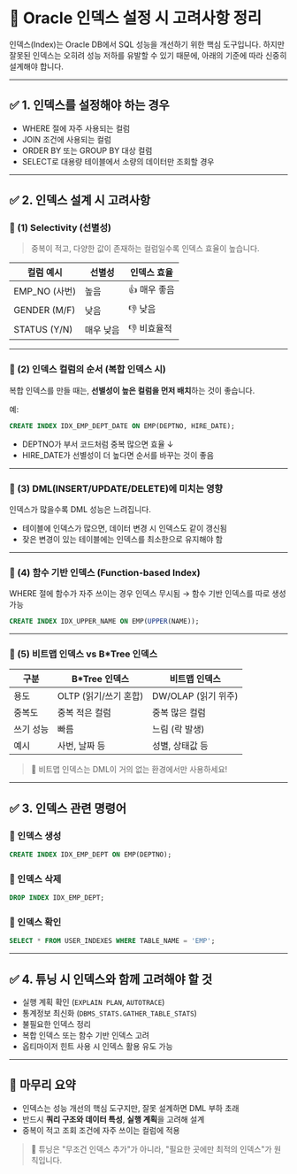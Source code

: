 
# 📘 Oracle 인덱스 설정 시 고려사항 정리

인덱스(Index)는 Oracle DB에서 SQL 성능을 개선하기 위한 핵심 도구입니다. 하지만 잘못된 인덱스는 오히려 성능 저하를 유발할 수 있기 때문에, 아래의 기준에 따라 신중히 설계해야 합니다.

---

## ✅ 1. 인덱스를 설정해야 하는 경우

- WHERE 절에 자주 사용되는 컬럼
- JOIN 조건에 사용되는 컬럼
- ORDER BY 또는 GROUP BY 대상 컬럼
- SELECT로 대용량 테이블에서 소량의 데이터만 조회할 경우

---

## ✅ 2. 인덱스 설계 시 고려사항

### 🔹 (1) Selectivity (선별성)

> 중복이 적고, 다양한 값이 존재하는 컬럼일수록 인덱스 효율이 높습니다.

| 컬럼 예시 | 선별성 | 인덱스 효율 |
|-----------|--------|-------------|
| EMP_NO (사번) | 높음 | 👍 매우 좋음 |
| GENDER (M/F) | 낮음 | 👎 낮음 |
| STATUS (Y/N) | 매우 낮음 | 👎 비효율적 |

---

### 🔹 (2) 인덱스 컬럼의 순서 (복합 인덱스 시)

복합 인덱스를 만들 때는, **선별성이 높은 컬럼을 먼저 배치**하는 것이 좋습니다.

예:
```sql
CREATE INDEX IDX_EMP_DEPT_DATE ON EMP(DEPTNO, HIRE_DATE);
```
- DEPTNO가 부서 코드처럼 중복 많으면 효율 ↓
- HIRE_DATE가 선별성이 더 높다면 순서를 바꾸는 것이 좋음

---

### 🔹 (3) DML(INSERT/UPDATE/DELETE)에 미치는 영향

인덱스가 많을수록 DML 성능은 느려집니다.

- 테이블에 인덱스가 많으면, 데이터 변경 시 인덱스도 같이 갱신됨
- 잦은 변경이 있는 테이블에는 인덱스를 최소한으로 유지해야 함

---

### 🔹 (4) 함수 기반 인덱스 (Function-based Index)

WHERE 절에 함수가 자주 쓰이는 경우 인덱스 무시됨 → 함수 기반 인덱스를 따로 생성 가능

```sql
CREATE INDEX IDX_UPPER_NAME ON EMP(UPPER(NAME));
```

---

### 🔹 (5) 비트맵 인덱스 vs B*Tree 인덱스

| 구분 | B*Tree 인덱스 | 비트맵 인덱스 |
|------|---------------|----------------|
| 용도 | OLTP (읽기/쓰기 혼합) | DW/OLAP (읽기 위주) |
| 중복도 | 중복 적은 컬럼 | 중복 많은 컬럼 |
| 쓰기 성능 | 빠름 | 느림 (락 발생) |
| 예시 | 사번, 날짜 등 | 성별, 상태값 등 |

> 📌 비트맵 인덱스는 DML이 거의 없는 환경에서만 사용하세요!

---

## ✅ 3. 인덱스 관련 명령어

### 🔹 인덱스 생성

```sql
CREATE INDEX IDX_EMP_DEPT ON EMP(DEPTNO);
```

### 🔹 인덱스 삭제

```sql
DROP INDEX IDX_EMP_DEPT;
```

### 🔹 인덱스 확인

```sql
SELECT * FROM USER_INDEXES WHERE TABLE_NAME = 'EMP';
```

---

## ✅ 4. 튜닝 시 인덱스와 함께 고려해야 할 것

- 실행 계획 확인 (`EXPLAIN PLAN`, `AUTOTRACE`)
- 통계정보 최신화 (`DBMS_STATS.GATHER_TABLE_STATS`)
- 불필요한 인덱스 정리
- 복합 인덱스 또는 함수 기반 인덱스 고려
- 옵티마이저 힌트 사용 시 인덱스 활용 유도 가능

---

## 📌 마무리 요약

- 인덱스는 성능 개선의 핵심 도구지만, 잘못 설계하면 DML 부하 초래
- 반드시 **쿼리 구조와 데이터 특성**, **실행 계획**을 고려해 설계
- 중복이 적고 조회 조건에 자주 쓰이는 컬럼에 적용

> 🔧 튜닝은 "무조건 인덱스 추가"가 아니라, "필요한 곳에만 최적의 인덱스"가 원칙입니다.
